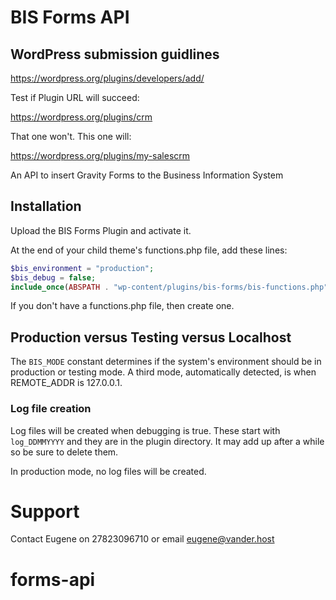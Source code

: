 # BIS Forms API

## WordPress submission guidlines

https://wordpress.org/plugins/developers/add/

Test if Plugin URL will succeed:

https://wordpress.org/plugins/crm

That one won't. This one will:

https://wordpress.org/plugins/my-salescrm



An API to insert Gravity Forms to the Business Information System

## Installation

Upload the BIS Forms Plugin and activate it.

At the end of your child theme's functions.php file, add these lines:

```php
$bis_environment = "production";
$bis_debug = false;
include_once(ABSPATH . "wp-content/plugins/bis-forms/bis-functions.php");
```

If you don't have a functions.php file, then create one.

## Production versus Testing versus Localhost

The `BIS_MODE` constant determines if the system's environment should be in production or testing mode.
A third mode, automatically detected, is when REMOTE_ADDR is 127.0.0.1.

### Log file creation

Log files will be created when debugging is true. These start with `log_DDMMYYYY` and they are in the plugin directory. It may add up after a while so be sure to delete them.

In production mode, no log files will be created.

# Support

Contact Eugene on 27823096710 or email eugene@vander.host
# forms-api
